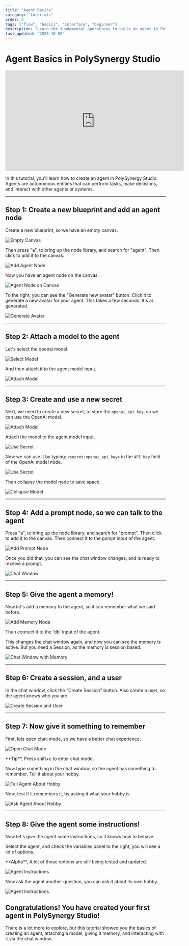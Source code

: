 ```yaml
---
title: "Agent Basics"
category: "tutorials"
order: 3
tags: ["flow", "basics", "interface", "beginner"]
description: "Learn the fundamental operations to build an agent in PolySynergy Studio"
last_updated: "2025-10-08"
---
```


# Agent Basics in PolySynergy Studio

<div class="video-container">
<iframe width="560" height="315" src="https://www.youtube.com/embed/evgV7HefDQ0" title="Agent Basics Tutorial" frameborder="0" allow="accelerometer; autoplay; clipboard-write; encrypted-media; gyroscope; picture-in-picture; web-share" allowfullscreen></iframe>
</div>

In this tutorial, you'll learn how to create an agent in PolySynergy Studio. Agents are autonomous entities that can perform tasks, make decisions, and interact with other agents or systems.

---

## Step 1: Create a new blueprint and add an agent node

Create a new blueprint, so we have an empty canvas.

![Empty Canvas](http://localhost:8090/api/v1/documentation/assets/images/tutorial-agent-step-1.png)

Then press "a", to bring up the node library, and search for "agent". Then click to add it to the canvas.

![Add Agent Node](http://localhost:8090/api/v1/documentation/assets/images/tutorial-agent-step-2.png)

Now you have an agent node on the canvas.

![Agent Node on Canvas](http://localhost:8090/api/v1/documentation/assets/images/tutorial-agent-step-3.png)

To the right, you can see the "Generate new avatar" button. Click it to generate a new avatar for your agent.
This takes a few seconds. It's ai generated.

![Generate Avatar](http://localhost:8090/api/v1/documentation/assets/images/tutorial-agent-step-4.png)

---

## Step 2: Attach a model to the agent

Let's select the openai model.

![Select Model](http://localhost:8090/api/v1/documentation/assets/images/tutorial-agent-step-5.png)

And then attach it to the agent model input.

![Attach Model](http://localhost:8090/api/v1/documentation/assets/images/tutorial-agent-step-6.png)

---

## Step 3: Create and use a new secret

Next, we need to create a new secret, to store the `openai_api_key`, so we can use the OpenAI model.

![Attach Model](http://localhost:8090/api/v1/documentation/assets/images/tutorial-agent-step-7.png)

Attach the model to the agent model input.

![Use Secret](http://localhost:8090/api/v1/documentation/assets/images/tutorial-agent-step-8.png)

Now we can use it by typing: `<secret:openai_api_key>` in the `API Key` field of the OpenAI model node.

![Use Secret](http://localhost:8090/api/v1/documentation/assets/images/tutorial-agent-step-9.png)

Then collapse the model node to save space.

![Collapse Model](http://localhost:8090/api/v1/documentation/assets/images/tutorial-agent-step-10.png)

---

## Step 4: Add a prompt node, so we can talk to the agent

Press "a", to bring up the node library, and search for "prompt". Then click to add it to the canvas.
Then connect it to the pompt input of the agent.

![Add Prompt Node](http://localhost:8090/api/v1/documentation/assets/images/tutorial-agent-step-11.png)

Once you did that, you can see the chat window changes, and is ready to receive a prompt.

![Chat Window](http://localhost:8090/api/v1/documentation/assets/images/tutorial-agent-step-12.png)

---

## Step 5: Give the agent a memory!

Now lat's add a memory to the agent, so it can remember what we said before.

![Add Memory Node](http://localhost:8090/api/v1/documentation/assets/images/tutorial-agent-step-13.png)

Then connect it to the 'db' input of the agent.

This changes the chat window again, and now you can see the memory is active. But you need a Session, as the memory is session based.

![Chat Window with Memory](http://localhost:8090/api/v1/documentation/assets/images/tutorial-agent-step-14.png)

---

## Step 6: Create a session, and a user

In the chat window, click the "Create Session" button.
Also create a user, so the agent knows who you are.

![Create Session and User](http://localhost:8090/api/v1/documentation/assets/images/tutorial-agent-step-15.png)

---

## Step 7: Now give it something to remember

First, lets open chat-mode, so we have a better chat experience.

![Open Chat Mode](http://localhost:8090/api/v1/documentation/assets/images/tutorial-agent-step-16.png)

<div class="info">
**Tip**, Press shift+c to enter chat mode.
</div>

Now type something in the chat window, so the agent has something to remember. Tell it about your hobby.

![Tell Agent About Hobby](http://localhost:8090/api/v1/documentation/assets/images/tutorial-agent-step-17.png)

Now, test if it remembers it, by asking it what your hobby is.

![Ask Agent About Hobby](http://localhost:8090/api/v1/documentation/assets/images/tutorial-agent-step-18.png)

---

## Step 8: Give the agent some instructions!

Now let's give the agent some instructions, so it knows how to behave.

Select the agent, and check the variables panel to the right, you will see a lot of options.

<div class="info">
**Alpha**, A lot of those options are still being tested and updated.
</div>

![Agent Instructions](http://localhost:8090/api/v1/documentation/assets/images/tutorial-agent-step-19.png)

Now ask the agent another question, you can ask it about its own hobby.

![Agent Instructions](http://localhost:8090/api/v1/documentation/assets/images/tutorial-agent-step-20.png)

## Congratulations! You have created your first agent in PolySynergy Studio!

There is a lot more to explore, but this tutorial showed you the basics of creating an agent, attaching a model, giving it memory, and interacting with it via the chat window.

